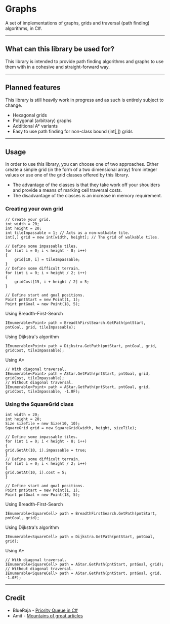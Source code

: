 # Graphs
A set of implementations of graphs, grids and traversal (path finding) algorithms, in C#. 

---------------------------------------
## What can this library be used for?
This library is intended to provide path finding algorithms and graphs to use them with in a cohesive and straight-forward way. 

---------------------------------------
## Planned features
This library is still heavily work in progress and as such is entirely subject to change. 
* Hexagonal grids
* Polygonal (arbitrary) graphs
* Additional A* variants
* Easy to use path finding for non-class bound (int[,]) grids

---------------------------------------
## Usage
In order to use this library, you can choose one of two approaches. Either create a simple grid (in the form of a two dimensional array) from integer values or use one of the grid classes offered by this library. 
* The advantage of the classes is that they take work off your shoulders and provide a means of marking cell traversal costs. 
* The disadvantage of the classes is an increase in memory requirement. 

### Creating your own grid

    // Create your grid. 
    int width = 20;
    int height = 20;
    int tileImpassable = 1; // Acts as a non-walkable tile. 
    int[,] grid = new int[width, height]; // The grid of walkable tiles. 

    // Define some impassable tiles. 
    for (int i = 0; i < height - 8; i++)
    {
        grid[10, i] = tileImpassable;
    }
    // Define some difficult terrain. 
    for (int i = 0; i < height / 2; i++)
    {
        gridCost[15, i + height / 2] = 5;
    }

    // Define start and goal positions. 
    Point pntStart = new Point(1, 1);
    Point pntGoal = new Point(18, 5);


Using Breadth-First-Search

    IEnumerable<Point> path = BreadthFirstSearch.GetPath(pntStart, pntGoal, grid, tileImpassable);


Using Dijkstra's algorithm

    IEnumerable<Point> path = Dijkstra.GetPath(pntStart, pntGoal, grid, gridCost, tileImpassable);


Using A*

    // With diagonal traversal. 
    IEnumerable<Point> path = AStar.GetPath(pntStart, pntGoal, grid, gridCost, tileImpassable);
    // Without diagonal traversal. 
    IEnumerable<Point> path = AStar.GetPath(pntStart, pntGoal, grid, gridCost, tileImpassable, -1.0F);


### Using the SquareGrid class

    int width = 20;
    int height = 20;
    Size sizeTile = new Size(10, 10);
    SquareGrid grid = new SquareGrid(width, height, sizeTile);

    // Define some impassable tiles. 
    for (int i = 0; i < height - 8; i++)
    {
    grid.GetAt(10, i).impassable = true;
    }
    // Define some difficult terrain. 
    for (int i = 0; i < height / 2; i++)
    {
    grid.GetAt(10, i).cost = 5;
    }

    // Define start and goal positions. 
    Point pntStart = new Point(1, 1);
    Point pntGoal = new Point(18, 5);


Using Breadth-First-Search

    IEnumerable<SquareCell> path = BreadthFirstSearch.GetPath(pntStart, pntGoal, grid);


Using Dijkstra's algorithm

    IEnumerable<SquareCell> path = Dijkstra.GetPath(pntStart, pntGoal, grid);


Using A*

    // With diagonal traversal. 
    IEnumerable<SquareCell> path = AStar.GetPath(pntStart, pntGoal, grid);
    // Without diagonal traversal. 
    IEnumerable<SquareCell> path = AStar.GetPath(pntStart, pntGoal, grid, -1.0F);


---------------------------------------
## Credit
* BlueRaja - [Priority Queue in C#](https://github.com/BlueRaja/High-Speed-Priority-Queue-for-C-Sharp "CSharp Priority Queue")
* Amit - [Mountains of great articles](http://theory.stanford.edu/~amitp/GameProgramming/ "Pathfinding Articles")